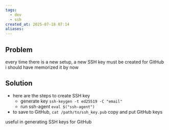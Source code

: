 ```yaml
---
tags:
  - dev
  - ssh
created_at: 2025-07-18 07:14
aliases:
---
```

## Problem
every time there is a new setup, a new SSH key must be created for GitHub
i should have memorized it by now

## Solution
- here are the steps to create SSH key
	- generate key `ssh-keygen -t ed25519 -C "email"`
	- run ssh-agent `eval $("ssh-agent")`
- to save to GitHub, `cat /path/to/ssh_key.pub` copy and put GitHub keys

useful in generating SSH keys for GitHub